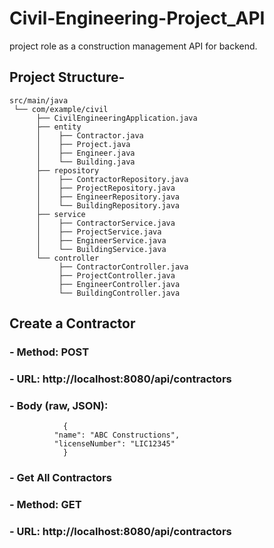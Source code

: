 # Civil-Engineering-Project_API
project role as a construction management API for backend.


## **Project Structure-**

    src/main/java
     └── com/example/civil
          ├── CivilEngineeringApplication.java
          ├── entity
          │    ├── Contractor.java
          │    ├── Project.java
          │    ├── Engineer.java
          │    └── Building.java
          ├── repository
          │    ├── ContractorRepository.java
          │    ├── ProjectRepository.java
          │    ├── EngineerRepository.java
          │    └── BuildingRepository.java
          ├── service
          │    ├── ContractorService.java
          │    ├── ProjectService.java
          │    ├── EngineerService.java
          │    └── BuildingService.java
          └── controller
               ├── ContractorController.java
               ├── ProjectController.java
               ├── EngineerController.java
               └── BuildingController.java
               
## Create a Contractor

### - Method: POST
  
### - URL: http://localhost:8080/api/contractors
  
### - Body (raw, JSON):
    
                {
              "name": "ABC Constructions",
              "licenseNumber": "LIC12345"
                }

### - Get All Contractors
### - Method: GET

### - URL: http://localhost:8080/api/contractors
